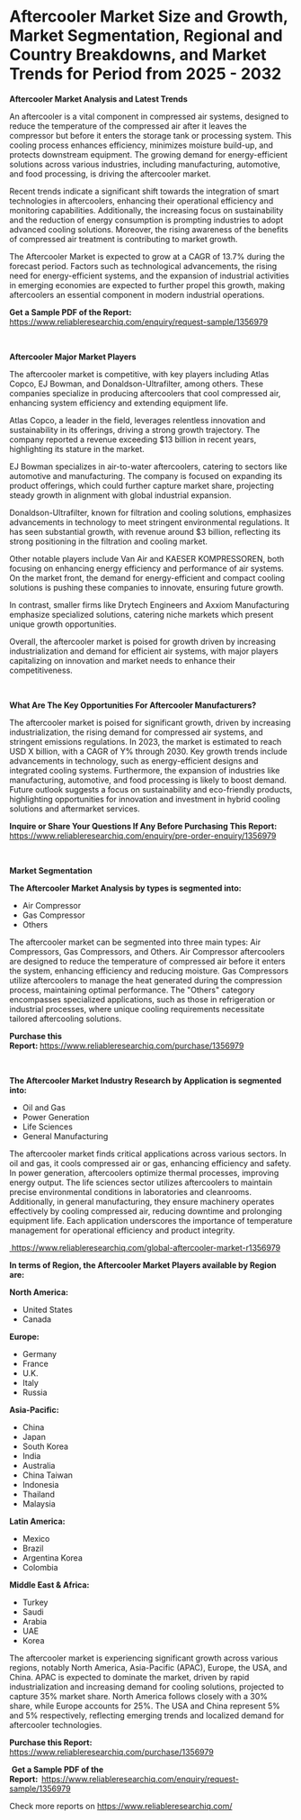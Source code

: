 <p><h1>Aftercooler Market Size and Growth, Market Segmentation, Regional and Country Breakdowns, and Market Trends for Period from 2025 -  2032</h1></p><p><strong>Aftercooler Market Analysis and Latest Trends</strong></p>
<p><p>An aftercooler is a vital component in compressed air systems, designed to reduce the temperature of the compressed air after it leaves the compressor but before it enters the storage tank or processing system. This cooling process enhances efficiency, minimizes moisture build-up, and protects downstream equipment. The growing demand for energy-efficient solutions across various industries, including manufacturing, automotive, and food processing, is driving the aftercooler market.</p><p>Recent trends indicate a significant shift towards the integration of smart technologies in aftercoolers, enhancing their operational efficiency and monitoring capabilities. Additionally, the increasing focus on sustainability and the reduction of energy consumption is prompting industries to adopt advanced cooling solutions. Moreover, the rising awareness of the benefits of compressed air treatment is contributing to market growth.</p><p>The Aftercooler Market is expected to grow at a CAGR of 13.7% during the forecast period. Factors such as technological advancements, the rising need for energy-efficient systems, and the expansion of industrial activities in emerging economies are expected to further propel this growth, making aftercoolers an essential component in modern industrial operations.</p></p>
<p><strong>Get a Sample PDF of the Report:&nbsp;</strong> <a href="https://www.reliableresearchiq.com/enquiry/request-sample/1356979?utm_campaign=3513&utm_medium=2&utm_source=Github&utm_content=ia&utm_term=08042025&utm_id=aftercooler">https://www.reliableresearchiq.com/enquiry/request-sample/1356979</a></p>
<p>&nbsp;</p>
<p><strong>Aftercooler Major Market Players</strong></p>
<p><p>The aftercooler market is competitive, with key players including Atlas Copco, EJ Bowman, and Donaldson-Ultrafilter, among others. These companies specialize in producing aftercoolers that cool compressed air, enhancing system efficiency and extending equipment life.</p><p>Atlas Copco, a leader in the field, leverages relentless innovation and sustainability in its offerings, driving a strong growth trajectory. The company reported a revenue exceeding $13 billion in recent years, highlighting its stature in the market.</p><p>EJ Bowman specializes in air-to-water aftercoolers, catering to sectors like automotive and manufacturing. The company is focused on expanding its product offerings, which could further capture market share, projecting steady growth in alignment with global industrial expansion.</p><p>Donaldson-Ultrafilter, known for filtration and cooling solutions, emphasizes advancements in technology to meet stringent environmental regulations. It has seen substantial growth, with revenue around $3 billion, reflecting its strong positioning in the filtration and cooling market.</p><p>Other notable players include Van Air and KAESER KOMPRESSOREN, both focusing on enhancing energy efficiency and performance of air systems. On the market front, the demand for energy-efficient and compact cooling solutions is pushing these companies to innovate, ensuring future growth.</p><p>In contrast, smaller firms like Drytech Engineers and Axxiom Manufacturing emphasize specialized solutions, catering niche markets which present unique growth opportunities.</p><p>Overall, the aftercooler market is poised for growth driven by increasing industrialization and demand for efficient air systems, with major players capitalizing on innovation and market needs to enhance their competitiveness.</p></p>
<p>&nbsp;</p>
<p><strong>What Are The Key Opportunities For Aftercooler Manufacturers?</strong></p>
<p><p>The aftercooler market is poised for significant growth, driven by increasing industrialization, the rising demand for compressed air systems, and stringent emissions regulations. In 2023, the market is estimated to reach USD X billion, with a CAGR of Y% through 2030. Key growth trends include advancements in technology, such as energy-efficient designs and integrated cooling systems. Furthermore, the expansion of industries like manufacturing, automotive, and food processing is likely to boost demand. Future outlook suggests a focus on sustainability and eco-friendly products, highlighting opportunities for innovation and investment in hybrid cooling solutions and aftermarket services.</p></p>
<p><strong>Inquire or Share Your Questions If Any Before Purchasing This Report:</strong> <a href="https://www.reliableresearchiq.com/enquiry/pre-order-enquiry/1356979?utm_campaign=3513&utm_medium=2&utm_source=Github&utm_content=ia&utm_term=08042025&utm_id=aftercooler">https://www.reliableresearchiq.com/enquiry/pre-order-enquiry/1356979</a></p>
<p>&nbsp;</p>
<p><strong>Market Segmentation</strong></p>
<p><strong>The Aftercooler Market Analysis by types is segmented into:</strong></p>
<p><ul><li>Air Compressor</li><li>Gas Compressor</li><li>Others</li></ul></p>
<p><p>The aftercooler market can be segmented into three main types: Air Compressors, Gas Compressors, and Others. Air Compressor aftercoolers are designed to reduce the temperature of compressed air before it enters the system, enhancing efficiency and reducing moisture. Gas Compressors utilize aftercoolers to manage the heat generated during the compression process, maintaining optimal performance. The "Others" category encompasses specialized applications, such as those in refrigeration or industrial processes, where unique cooling requirements necessitate tailored aftercooling solutions.</p></p>
<p><strong>Purchase this Report:&nbsp;</strong><a href="https://www.reliableresearchiq.com/purchase/1356979?utm_campaign=3513&utm_medium=2&utm_source=Github&utm_content=ia&utm_term=08042025&utm_id=aftercooler">https://www.reliableresearchiq.com/purchase/1356979</a></p>
<p>&nbsp;</p>
<p><strong>The Aftercooler Market Industry Research by Application is segmented into:</strong></p>
<p><ul><li>Oil and Gas</li><li>Power Generation</li><li>Life Sciences</li><li>General Manufacturing</li></ul></p>
<p><p>The aftercooler market finds critical applications across various sectors. In oil and gas, it cools compressed air or gas, enhancing efficiency and safety. In power generation, aftercoolers optimize thermal processes, improving energy output. The life sciences sector utilizes aftercoolers to maintain precise environmental conditions in laboratories and cleanrooms. Additionally, in general manufacturing, they ensure machinery operates effectively by cooling compressed air, reducing downtime and prolonging equipment life. Each application underscores the importance of temperature management for operational efficiency and product integrity.</p></p>
<p><a href="https://www.reliableresearchiq.com/global-aftercooler-market-r1356979?utm_campaign=3513&utm_medium=2&utm_source=Github&utm_content=ia&utm_term=08042025&utm_id=aftercooler">&nbsp;https://www.reliableresearchiq.com/global-aftercooler-market-r1356979</a></p>
<p><strong>In terms of Region, the Aftercooler Market Players available by Region are:</strong></p>
<p>
    <p> <strong> North America: </strong>
        <ul>
            <li>United States</li>
            <li>Canada</li>
        </ul>
        </p> 
    <p> <strong> Europe: </strong>
        <ul>
            <li>Germany</li>
            <li>France</li>
            <li>U.K.</li>
            <li>Italy</li>
            <li>Russia</li>
        </ul>
        </p> 
    <p> <strong> Asia-Pacific: </strong>
        <ul>
            <li>China</li>
            <li>Japan</li>
            <li>South Korea</li>
            <li>India</li>
            <li>Australia</li>
            <li>China Taiwan</li>
            <li>Indonesia</li>
            <li>Thailand</li>
            <li>Malaysia</li>
        </ul>
        </p> 
    <p> <strong> Latin America: </strong>
        <ul>
            <li>Mexico</li>
            <li>Brazil</li>
            <li>Argentina Korea</li>
            <li>Colombia</li>
        </ul>
        </p> 
    <p> <strong> Middle East & Africa: </strong>
        <ul>
            <li>Turkey</li>
            <li>Saudi</li>
            <li>Arabia</li>
            <li>UAE</li>
            <li>Korea</li>
        </ul>
    </p>
    </p>
<p><p>The aftercooler market is experiencing significant growth across various regions, notably North America, Asia-Pacific (APAC), Europe, the USA, and China. APAC is expected to dominate the market, driven by rapid industrialization and increasing demand for cooling solutions, projected to capture 35% market share. North America follows closely with a 30% share, while Europe accounts for 25%. The USA and China represent 5% and 5% respectively, reflecting emerging trends and localized demand for aftercooler technologies.</p></p>
<p><strong>Purchase this Report: </strong><a href="https://www.reliableresearchiq.com/purchase/1356979?utm_campaign=3513&utm_medium=2&utm_source=Github&utm_content=ia&utm_term=08042025&utm_id=aftercooler">https://www.reliableresearchiq.com/purchase/1356979</a></p>
<p>&nbsp;<strong>Get a Sample PDF of the Report:&nbsp;&nbsp;</strong><a href="https://www.reliableresearchiq.com/enquiry/request-sample/1356979?utm_campaign=3513&utm_medium=2&utm_source=Github&utm_content=ia&utm_term=08042025&utm_id=aftercooler">https://www.reliableresearchiq.com/enquiry/request-sample/1356979</a></p>
<p><strong></strong></p>
<p>Check more reports on <a href="https://www.reliableresearchiq.com/?utm_campaign=3513&utm_medium=2&utm_source=Github&utm_content=ia&utm_term=08042025&utm_id=aftercooler">https://www.reliableresearchiq.com/</a></p>